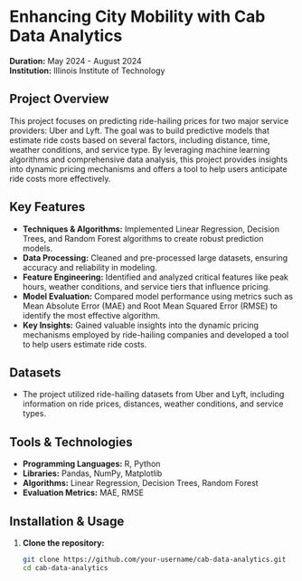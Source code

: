 # Enhancing City Mobility with Cab Data Analytics

**Duration:** May 2024 - August 2024  
**Institution:** Illinois Institute of Technology

## Project Overview

This project focuses on predicting ride-hailing prices for two major service providers: Uber and Lyft. The goal was to build predictive models that estimate ride costs based on several factors, including distance, time, weather conditions, and service type. By leveraging machine learning algorithms and comprehensive data analysis, this project provides insights into dynamic pricing mechanisms and offers a tool to help users anticipate ride costs more effectively.

## Key Features

- **Techniques & Algorithms:** Implemented Linear Regression, Decision Trees, and Random Forest algorithms to create robust prediction models.
- **Data Processing:** Cleaned and pre-processed large datasets, ensuring accuracy and reliability in modeling.
- **Feature Engineering:** Identified and analyzed critical features like peak hours, weather conditions, and service tiers that influence pricing.
- **Model Evaluation:** Compared model performance using metrics such as Mean Absolute Error (MAE) and Root Mean Squared Error (RMSE) to identify the most effective algorithm.
- **Key Insights:** Gained valuable insights into the dynamic pricing mechanisms employed by ride-hailing companies and developed a tool to help users estimate ride costs.

## Datasets

- The project utilized ride-hailing datasets from Uber and Lyft, including information on ride prices, distances, weather conditions, and service types.

## Tools & Technologies

- **Programming Languages:** R, Python
- **Libraries:** Pandas, NumPy, Matplotlib
- **Algorithms:** Linear Regression, Decision Trees, Random Forest
- **Evaluation Metrics:** MAE, RMSE

## Installation & Usage

1. **Clone the repository:**
   ```bash
   git clone https://github.com/your-username/cab-data-analytics.git
   cd cab-data-analytics
